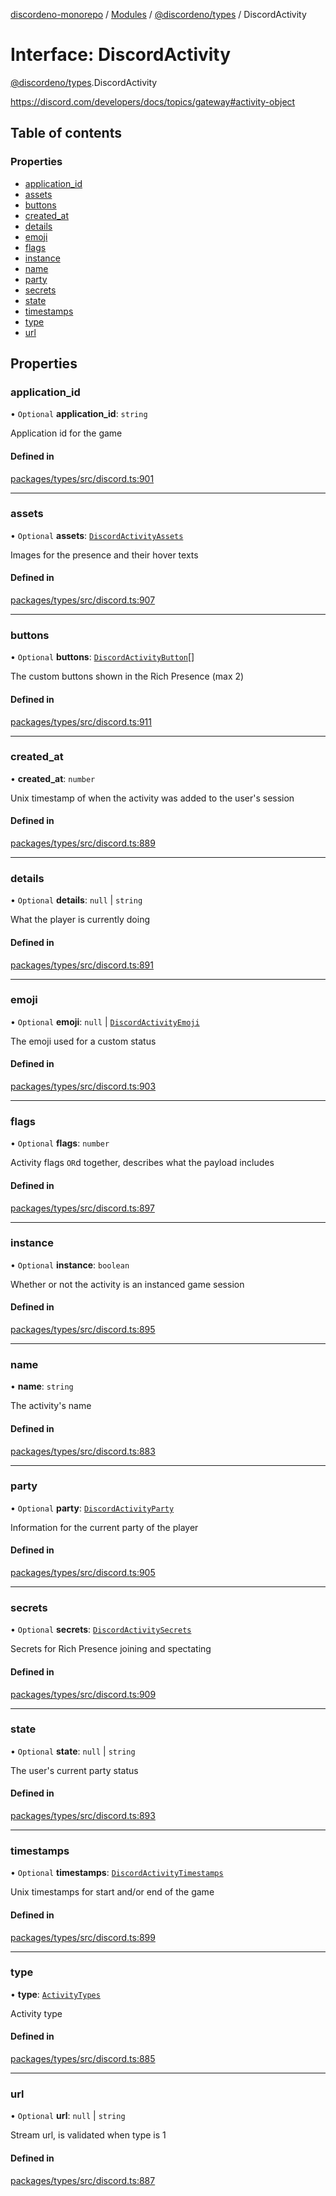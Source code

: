 [discordeno-monorepo](../README.md) / [Modules](../modules.md) / [@discordeno/types](../modules/discordeno_types.md) / DiscordActivity

# Interface: DiscordActivity

[@discordeno/types](../modules/discordeno_types.md).DiscordActivity

https://discord.com/developers/docs/topics/gateway#activity-object

## Table of contents

### Properties

- [application_id](discordeno_types.DiscordActivity.md#application_id)
- [assets](discordeno_types.DiscordActivity.md#assets)
- [buttons](discordeno_types.DiscordActivity.md#buttons)
- [created_at](discordeno_types.DiscordActivity.md#created_at)
- [details](discordeno_types.DiscordActivity.md#details)
- [emoji](discordeno_types.DiscordActivity.md#emoji)
- [flags](discordeno_types.DiscordActivity.md#flags)
- [instance](discordeno_types.DiscordActivity.md#instance)
- [name](discordeno_types.DiscordActivity.md#name)
- [party](discordeno_types.DiscordActivity.md#party)
- [secrets](discordeno_types.DiscordActivity.md#secrets)
- [state](discordeno_types.DiscordActivity.md#state)
- [timestamps](discordeno_types.DiscordActivity.md#timestamps)
- [type](discordeno_types.DiscordActivity.md#type)
- [url](discordeno_types.DiscordActivity.md#url)

## Properties

### application_id

• `Optional` **application_id**: `string`

Application id for the game

#### Defined in

[packages/types/src/discord.ts:901](https://github.com/deepsarda/discordeno/blob/c6dc30bb/packages/types/src/discord.ts#L901)

---

### assets

• `Optional` **assets**: [`DiscordActivityAssets`](discordeno_types.DiscordActivityAssets.md)

Images for the presence and their hover texts

#### Defined in

[packages/types/src/discord.ts:907](https://github.com/deepsarda/discordeno/blob/c6dc30bb/packages/types/src/discord.ts#L907)

---

### buttons

• `Optional` **buttons**: [`DiscordActivityButton`](discordeno_types.DiscordActivityButton.md)[]

The custom buttons shown in the Rich Presence (max 2)

#### Defined in

[packages/types/src/discord.ts:911](https://github.com/deepsarda/discordeno/blob/c6dc30bb/packages/types/src/discord.ts#L911)

---

### created_at

• **created_at**: `number`

Unix timestamp of when the activity was added to the user's session

#### Defined in

[packages/types/src/discord.ts:889](https://github.com/deepsarda/discordeno/blob/c6dc30bb/packages/types/src/discord.ts#L889)

---

### details

• `Optional` **details**: `null` \| `string`

What the player is currently doing

#### Defined in

[packages/types/src/discord.ts:891](https://github.com/deepsarda/discordeno/blob/c6dc30bb/packages/types/src/discord.ts#L891)

---

### emoji

• `Optional` **emoji**: `null` \| [`DiscordActivityEmoji`](discordeno_types.DiscordActivityEmoji.md)

The emoji used for a custom status

#### Defined in

[packages/types/src/discord.ts:903](https://github.com/deepsarda/discordeno/blob/c6dc30bb/packages/types/src/discord.ts#L903)

---

### flags

• `Optional` **flags**: `number`

Activity flags `OR`d together, describes what the payload includes

#### Defined in

[packages/types/src/discord.ts:897](https://github.com/deepsarda/discordeno/blob/c6dc30bb/packages/types/src/discord.ts#L897)

---

### instance

• `Optional` **instance**: `boolean`

Whether or not the activity is an instanced game session

#### Defined in

[packages/types/src/discord.ts:895](https://github.com/deepsarda/discordeno/blob/c6dc30bb/packages/types/src/discord.ts#L895)

---

### name

• **name**: `string`

The activity's name

#### Defined in

[packages/types/src/discord.ts:883](https://github.com/deepsarda/discordeno/blob/c6dc30bb/packages/types/src/discord.ts#L883)

---

### party

• `Optional` **party**: [`DiscordActivityParty`](discordeno_types.DiscordActivityParty.md)

Information for the current party of the player

#### Defined in

[packages/types/src/discord.ts:905](https://github.com/deepsarda/discordeno/blob/c6dc30bb/packages/types/src/discord.ts#L905)

---

### secrets

• `Optional` **secrets**: [`DiscordActivitySecrets`](discordeno_types.DiscordActivitySecrets.md)

Secrets for Rich Presence joining and spectating

#### Defined in

[packages/types/src/discord.ts:909](https://github.com/deepsarda/discordeno/blob/c6dc30bb/packages/types/src/discord.ts#L909)

---

### state

• `Optional` **state**: `null` \| `string`

The user's current party status

#### Defined in

[packages/types/src/discord.ts:893](https://github.com/deepsarda/discordeno/blob/c6dc30bb/packages/types/src/discord.ts#L893)

---

### timestamps

• `Optional` **timestamps**: [`DiscordActivityTimestamps`](discordeno_types.DiscordActivityTimestamps.md)

Unix timestamps for start and/or end of the game

#### Defined in

[packages/types/src/discord.ts:899](https://github.com/deepsarda/discordeno/blob/c6dc30bb/packages/types/src/discord.ts#L899)

---

### type

• **type**: [`ActivityTypes`](../enums/discordeno_types.ActivityTypes.md)

Activity type

#### Defined in

[packages/types/src/discord.ts:885](https://github.com/deepsarda/discordeno/blob/c6dc30bb/packages/types/src/discord.ts#L885)

---

### url

• `Optional` **url**: `null` \| `string`

Stream url, is validated when type is 1

#### Defined in

[packages/types/src/discord.ts:887](https://github.com/deepsarda/discordeno/blob/c6dc30bb/packages/types/src/discord.ts#L887)
